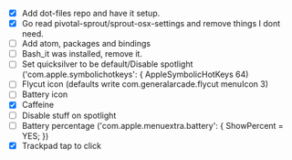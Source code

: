 - [x] Add dot-files repo and have it setup.
- [x] Go read pivotal-sprout/sprout-osx-settings and remove things I dont need.
- [ ] Add atom, packages and bindings
- [ ] Bash_it was installed, remove it.
- [ ] Set quicksilver to be default/Disable spotlight ('com.apple.symbolichotkeys': {
    AppleSymbolicHotKeys 64)
- [ ] Flycut icon (defaults write com.generalarcade.flycut menuIcon 3)
- [ ] Battery icon
- [x] Caffeine
- [ ] Disable stuff on spotlight
- [ ] Battery percentage ('com.apple.menuextra.battery': { ShowPercent = YES; })
- [x] Trackpad tap to click
